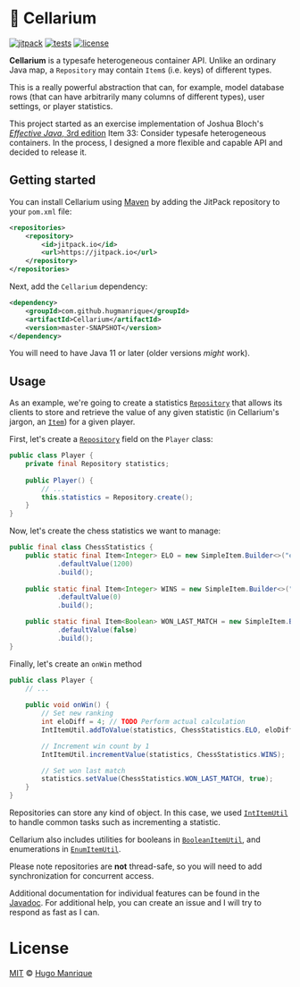 # :file_folder: Cellarium

[![jitpack][jitpack]][jitpack-url]
[![tests][tests]][tests-url]
[![license][license]][license-url]

**Cellarium** is a typesafe heterogeneous container API. Unlike an ordinary Java map, a `Repository` may contain `Item`s (i.e. keys) of different types.

This is a really powerful abstraction that can, for example, model database rows (that can have arbitrarily many columns of different types), user settings, or player statistics.

This project started as an exercise implementation of Joshua Bloch's [_Effective Java_, 3rd edition](https://www.amazon.com/Effective-Java-Joshua-Bloch/dp/0134685997) Item 33: Consider typesafe heterogeneous containers. In the process, I designed a more flexible and capable API and decided to release it.

## Getting started

You can install Cellarium using [Maven](https://maven.apache.org/) by adding the JitPack repository to your `pom.xml` file:

```xml
<repositories>
    <repository>
        <id>jitpack.io</id>
        <url>https://jitpack.io</url>
    </repository>
</repositories>
```

Next, add the `Cellarium` dependency:

```xml
<dependency>
    <groupId>com.github.hugmanrique</groupId>
    <artifactId>Cellarium</artifactId>
    <version>master-SNAPSHOT</version>
</dependency>
```

You will need to have Java 11 or later (older versions _might_ work).

## Usage

As an example, we're going to create a statistics [`Repository`](https://jitpack.io/com/github/hugmanrique/Cellarium/master-SNAPSHOT/javadoc/me/hugmanrique/cellarium/Repository.html) that allows its clients to store and retrieve the value of any given statistic (in Cellarium's jargon, an [`Item`](https://jitpack.io/com/github/hugmanrique/Cellarium/master-SNAPSHOT/javadoc/me/hugmanrique/cellarium/Item.html)) for a given player.

First, let's create a [`Repository`](https://jitpack.io/com/github/hugmanrique/Cellarium/master-SNAPSHOT/javadoc/me/hugmanrique/cellarium/Repository.html) field on the `Player` class:

```java
public class Player {
    private final Repository statistics;
    
    public Player() {
        // ...
        this.statistics = Repository.create();
    }
}
```

Now, let's create the chess statistics we want to manage:

```java
public final class ChessStatistics {
    public static final Item<Integer> ELO = new SimpleItem.Builder<>("elo", Integer.class)
            .defaultValue(1200)
            .build();
    
    public static final Item<Integer> WINS = new SimpleItem.Builder<>("wins", Integer.class)
            .defaultValue(0)
            .build();

    public static final Item<Boolean> WON_LAST_MATCH = new SimpleItem.Builder<>("won_last_match", Boolean.class)
            .defaultValue(false)
            .build();
} 
```

Finally, let's create an `onWin` method

```java
public class Player {
    // ...
    
    public void onWin() {
        // Set new ranking
        int eloDiff = 4; // TODO Perform actual calculation
        IntItemUtil.addToValue(statistics, ChessStatistics.ELO, eloDiff);

        // Increment win count by 1
        IntItemUtil.incrementValue(statistics, ChessStatistics.WINS);

        // Set won last match
        statistics.setValue(ChessStatistics.WON_LAST_MATCH, true);
    }
}
```

Repositories can store any kind of object. In this case, we used [`IntItemUtil`](https://jitpack.io/com/github/hugmanrique/Cellarium/master-SNAPSHOT/javadoc/me/hugmanrique/cellarium/util/IntItemUtil.html) to handle common tasks such as incrementing a statistic.

Cellarium also includes utilities for booleans in [`BooleanItemUtil`](https://jitpack.io/com/github/hugmanrique/Cellarium/master-SNAPSHOT/javadoc/me/hugmanrique/cellarium/util/BooleanItemUtil.html), and enumerations in [`EnumItemUtil`](https://jitpack.io/com/github/hugmanrique/Cellarium/master-SNAPSHOT/javadoc/me/hugmanrique/cellarium/util/EnumItemUtil.html).

Please note repositories are **not** thread-safe, so you will need to add synchronization for concurrent access.

Additional documentation for individual features can be found in the [Javadoc](https://jitpack.io/com/github/hugmanrique/Cellarium/master-SNAPSHOT/javadoc/). For additional help, you can create an issue and I will try to respond as fast as I can.  

# License

[MIT](LICENSE) &copy; [Hugo Manrique](https://hugmanrique.me)


[jitpack]: https://jitpack.io/v/hugmanrique/Cellarium.svg
[jitpack-url]: https://jitpack.io/#hugmanrique/Cellarium
[tests]: https://img.shields.io/travis/hugmanrique/Cellarium/master.svg
[tests-url]: https://travis-ci.org/hugmanrique/Cellarium
[license]: https://img.shields.io/github/license/hugmanrique/Cellarium.svg
[license-url]: LICENSE
